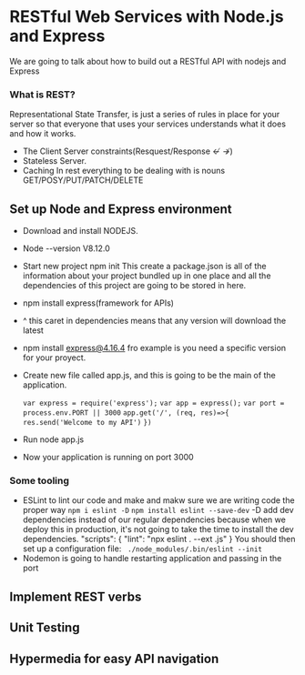 
# RESTful Web Services with Node.js and Express
We are going to talk about how to build out a RESTful API with nodejs and Express

### What is REST?
  Representational State Transfer, is just a series of rules in place for your server so that everyone that uses your services understands what it does and how it works.
  - The Client Server constraints(Resquest/Response ↚ ↛)
  - Stateless Server.
  - Caching
  In rest everything to be dealing with is nouns
  GET/POSY/PUT/PATCH/DELETE

## Set up Node and Express environment
   - Download and install NODEJS.
   - Node --version
   V8.12.0
   - Start new project npm init
    This create a package.json is all of the information about your project bundled up in one place and all the dependencies of this project are going to be stored in here.
  - npm install express(framework for APIs)
  - ^ this caret in dependencies means that any version will download the latest
  - npm install express@4.16.4 fro example is you need a specific version for your proyect.
  - Create new file called app.js, and this is going to be the main of the application.
  
    `` var express = require('express'); ``
    `` var app = express(); ``
    `` var port = process.env.PORT || 3000 ``
    ``app.get('/', (req, res)=>{ ``
        `` res.send('Welcome to my API') ``
    `` }) ``
  - Run node app.js
  - Now your application is running on port 3000
  ### Some tooling
   - ESLint to lint our code and make and makw sure we are writing code the proper way
   ``` npm i eslint -D ```
   ``` npm install eslint --save-dev ```
     -D add dev dependencies instead of our regular dependencies because when we deploy this in production, it's not going to take the time to install the dev dependencies.
     "scripts": {
         "lint": "npx eslint . --ext .js"
     }
    You should then set up a configuration file:
    ``` ./node_modules/.bin/eslint --init```
   - Nodemon is going to handle restarting application and passing in the port

## Implement REST verbs

## Unit Testing 

## Hypermedia for easy API navigation

